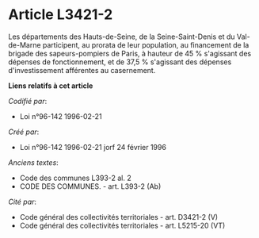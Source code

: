 # Article L3421-2

Les départements des Hauts-de-Seine, de la Seine-Saint-Denis et du Val-de-Marne participent, au prorata de leur population,
au financement de la brigade des sapeurs-pompiers de Paris, à hauteur de 45 % s'agissant des dépenses de fonctionnement, et
de 37,5 % s'agissant des dépenses d'investissement afférentes au casernement.

**Liens relatifs à cet article**

_Codifié par_:

  - Loi n°96-142 1996-02-21

_Créé par_:

  - Loi n°96-142 1996-02-21 jorf 24 février 1996

_Anciens textes_:

  - Code des communes L393-2 al. 2
  - CODE DES COMMUNES. - art. L393-2 (Ab)

_Cité par_:

  - Code général des collectivités territoriales - art. D3421-2 (V)
  - Code général des collectivités territoriales - art. L5215-20 (VT)
